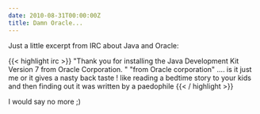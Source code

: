 ```yaml
---
date: 2010-08-31T00:00:00Z
title: Damn Oracle...
---
```


Just a little excerpt from IRC about Java and Oracle:

{{< highlight irc >}}
<RSchulz2> "Thank you for installing the  Java Development Kit Version 7  from Oracle Corporation. "
<CapNemo> "from Oracle corporation" .... is it just me or it gives a nasty back taste !
<pantsman> like reading a bedtime story to your kids and then finding out it was written by a paedophile
{{< / highlight >}}

I would say no more ;)